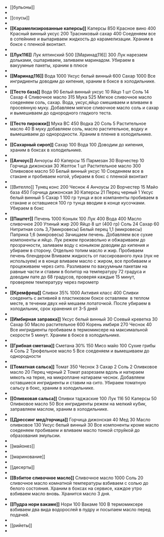 - [[бульоны]]
-
- [[соусы]]
-
- **[[Карамелизированные каперсы]]** 
  Каперсы 850
  Красное вино 400
  Красный винный уксус 200
  Трасниковый сахар 400
  Соеденяем все в сотейнике и выпариваем жидкость до карамелизации. Храним в боксе с пленкой вконтакт.
-
- **[[Лук116]]**
  Лук ялтинский 500
  [[Маринад116]] 300
  Лук нарезаем дольками, ошпариваем, заливаем маринадом. Убираем в вакуумные пакеты, храним в плюсе
-
- **[[Маринад116]]** 
  Вода 1000
  Уксус белый винный 600
  Сахар 1000
  Все ингридиенты доводим до кипения, храним в боксе в холодильнике.
-
- **[[Тесто база]]** 
  Вода 90
  Белый винный уксус 10
  Яйцо 1 шт
  Соль 14
  Сахар 4
  Сливочное масло 315
  Мука 525
  Мягкое сливочное масло соеденяем соль, сахар. Вода, уксус,яйцо смешиваем и вливаем в просеянную муку. Добавляем мягкое сливочное масло соль и сахар и вымешиваем до однородного гладкого теста.
-
- **[[Тесто пирожки]]** 
  Мука ВС 450
  Водка 20
  Соль 5
  Растительное масло 40
  В муку добавляем соль, масло растительное, водку и вымешиваем до однородности. Храним в пленке в холодильнике.
-
- **[[Сахарный сироп]]**
  Сахар 100
  Вода 100
  Доводим до кипения, храним в боксах в холодильнике.
-
- **[[Анчоус]]**
  Анчоусы 40
  Каперсы 15
  Пармезан 30
  Ворчестер 10
  Горчица дижонская 30
  Желток 1 шт
  Растительное масло 300
  Оливковое масло 50
  Белый винный уксус 10
  Соеденяем все в стакане и пробиваем ногой, убираем в бокс с пленкой вконтакт
-
- [[Вителло]]
  Тунец конс 200
  Чеснок 4
  Анчоусы 20
  Ворчестер 15
  Майо база 450
  Горчица дижонская 30
  Каперсы 21
  Перец черный 1
  Уксус белый винный 5
  Сахар 1
  100 гр тунца и все компаненты пробиваем в стакане и оставшиеся 100 гр тунца вводим в конце кусочками. Убираем в бокс
-
- **[[Паштет]]**
  Печень 1000
  Коньяк 100
  Лук 400
  Вода 400
  Масло сливочное 200
  Утиный жир 200
  Яйцо 8 шт (400 гр)
  Соль 24
  Сахар 60
  Нитритная соль 3,7(микровесы)
  Белый перец 1,1 (микровесы)
  Паприка 1,6 (микровесы)
  Зачищаем печень. Добавляем все сухие компоненты и яйцо.
  Лук режем произвольно и обжариваем до прозрачности, заливаем воду с коньяком доводим до кипения и убираем в сторону.
  Отдельно топим масло и жир.
  Пробиваем печень блендером Вливаем жидкость от пассированого лука (лук не используем) и в конце вливаем масло с жиром, все пробиваем и процеживаем через сито. Разливаем по вакуумным пакетам на равные части и ставим в болитор на температуру 72 градуса и доводим пате до 68 градусов, проверяя каждые 15 минут, проверяем температуру через пирометр
-
- **[[Кремфреш]]**
  Сливки 35% 1000
  Активия класс 400
  Сливки соеденить с активией в пластиковом боксе оставляем  в теплом месте, в течении двух ней мешаем лопаточкой. После убираем в холодильник, срок хранения от 3-5 дней
-
- **[[Имбирная заправка]]**
  Уксус белый винный 30
  Соевый креветка 30
  Сахар 50
  Масло растительное 600
  Корень имбиря 270
  Чеснок 40
  Все ингридиенты пробиваем в термомиксере на максимальной скорости 5 минут. Храним в боксе в холодильнике.
-
- **[[Грибная сметана]]**
  Сметана 30% 150
  Мисо майо 100
  Сухие грибы 4
  Соль 2
  Трюфельное масло 5
  Все соеденяем и вымешиваем до однородности
-
- **[[Томатная сальса]]**
  Томат 350
  Чеснок 3
  Сахар 2
  Соль 2
  Оливковое масло 20
  Перец черный 2
  Томат разрезаем вдоль и натираем мякоть на терке, на микроплане натираем чеснок. Добавляем оставшиеся ингридиенты и ставим на сито. Убираем томатную сальсу в бокс, храним в холодильнике.
-
- **[[Оливковая сальса]]**
  Оливки таджаские 100
  Лук 116 50
  Каперсы 50
  Оливковое масло 50
  Все ингридиенты режем на мелкий кубик, заправляем маслом, храним в холодильнике.
-
- **[[Дрессинг мед/горчица]]**
  Горчица дижонская 40
  Мед 30
  Масло оливковое 130
  Уксус белый винный 30
  Все компоненты кроме масло соеденяем пробиваем и вливаем масло тонкой струйкой до образования эмульсии.
-
- [[майонез]]
-
- [[маринование]]
-
- [[десерты]]
-
- **[[Взбитое сливочное масло]]** 
  Сливочное масло 1000
  Соль 20
  сливочное масло комнатной температуры взбиваем с солью до белого состояния. Храним в боксах на сервисе, каждое утро взбиваем масло вновь. Хранится масло 3 дня.
-
- **[[Пудра нори вакаме]]** 
  Нори 100
  Вакаме 100
  В термомиксере взбиваем два вида водорослей в пудру и посыпаем масло перед подачей.
-
- [[рийеты]]
-